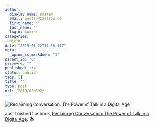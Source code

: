```yaml
---
author:
  display_name: poster
  email: poster@zastrow.co
  first_name: ""
  last_name: ""
  login: poster
categories:
- Micro
date: "2019-08-22T11:58:11Z"
meta:
  _wpcom_is_markdown: "1"
parent_id: "0"
password: ""
published: true
status: publish
tags: []
title: ""
type: post
url: /2019/08/692/
---
```

<p><img src="https://i.gr-assets.com/images/S/compressed.photo.goodreads.com/books/1456537695l/25614629._SY475_.jpg" alt="Reclaiming Conversation: The Power of Talk in a Digital Age" /></p>

<p>Just finished the book, <a href="https://www.goodreads.com/review/show/2532050925?utm_medium=api&amp;utm_source=rss">Reclaiming Conversation: The Power of Talk in a Digital Age</a>. 📚</p>
